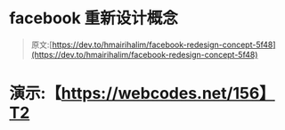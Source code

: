 # facebook 重新设计概念

> 原文:[https://dev.to/hmairihalim/facebook-redesign-concept-5f48](https://dev.to/hmairihalim/facebook-redesign-concept-5f48)

# [](#demohttpswebcodesnet156)演示:【https://webcodes.net/156】T2